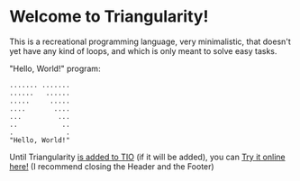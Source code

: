 # Welcome to Triangularity!

This is a recreational programming language, very minimalistic, that doesn't yet have any kind of loops, and which is only meant to solve easy tasks. 

"Hello, World!" program:

    ....... .......
    ......   ......
    .....     .....
    ....       ....
    ...         ...
    ..           ..
    .             .
    "Hello, World!"

Until Triangularity [is added to TIO](https://chat.stackexchange.com/transcript/message/42116884#42116884) (if it will be added), you can [Try it online here!](https://tio.run/##zVhtT9swEP6eX2EioSTQBlr2GlE0NCbBhACtTGgKXec2BjwcJ3JSNr7sr3d@Sdu0pVwjPgR/Sc5nP37ubJ/PTh/zu4TvjbMcD@9RB4U9S/@2zb8VkRskRtwdJhHxAgvJcsuSAWZIN1uqaOua7uXRyZlE6PdpnCYi7/ddJ3vMHM/P8ohyXxAcuVJIGc1d@5rbnu7GKCeZ7KYGK5TONXcKJeG3@Z3Uyh93sYVpQm8QT3KEGXNVI8JI7KFOZ9J1C7VRE7XQTSKQ0iHKzZCFYaqkgnJJ6QRlMWFMwqFcUMxvRwwLmj/66Mf5d9Q9Pjw9RWfnl@jisNvdKNirIkg@ElyLahSqhhCyO3ELDnL80miSsCYQ0l4YFC220T/a06wnmiZySzov0Nq5Kmma7dszXFWGCc8pH5FpJWEZmW/yQmNVGcipvJ@rWXQBj8jfhmQTx5hHyh@Ej2IicE7Ki6rwhqoJA92n5w@TkaTn2I6HNuXUSaN35/nrDgZXKu1PCx5QRS9KH6cp4ZFrhDRJXU/6rTVvCWELcBcr4TTC8503IC67in2ZkJoekJMHwgIA4gkALDeVBgmbrd6SdjDTtntPDz5tEaxsMuHHaJa7ZkfgBhp4HsD3C2QwecCsPLEQ4AkEqGNXWJ6ZTR1ydL3XA@C7q@AbaBpXzU@jFEFXwnVqnq6WWqVYURmYBQqtr4PXQfhgXb77r4Pv/rp8t2vmi2XgHAAc@9AWa5YDHwC2U7vBO6DBFDJYHbMVYtQv@CATVfBOITwV3yrgXUF4JnxCsfLPejCGEwSGV4G1nzj9Aays7jXXAJfctwq5ThgEkjMA@LP2fba1BVktU0HAatsGzLyr28wwGBQJBQbXdF472RnX4DmyMqu3d1vtvTdv373/8LFKGr6FWrvySFEBsgCDNucIhB/FVYLZOYgnL7AkqgIZv6J5g9YYq5lrSM01sYEe5i@H2FOp0YPOPSEjjp4z4onr2rLHqumXCEQvJRDeazfczx4MWg2E9S3VZIibUqduwJAr0pcyMRkpY64Zc4GVvLZgz1svV/1a9zbwfyeUuwNou36unad56QCJDqFQNbyrlBcmEF4iVsW95cekEvbGOkf1/GPMJPhP3vG0dvFZbjohnmWlIrkVOJZudhxn7JuCiq9ViAiVZY00kwvoiTxlaeQSbSXP2eFb9jFhLGmgq0SwaMMeSw6Wpd5JC1phS6dc4/8 "Python 3 – Try It Online") (I recommend closing the Header and the Footer)
